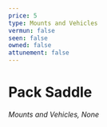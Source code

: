 ```yaml
---
price: 5
type: Mounts and Vehicles
vermun: false
seen: false
owned: false
attunement: false
---
```

# Pack Saddle

*Mounts and Vehicles, None*